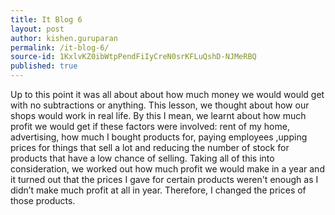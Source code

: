 ```yaml
---
title: It Blog 6
layout: post
author: kishen.guruparan
permalink: /it-blog-6/
source-id: 1KxlvKZ0ibWtpPendFiIyCreN0srKFLuQshD-NJMeRBQ
published: true
---
```

Up to this point it was all about about how much money we would would get with no subtractions or anything. This lesson, we thought about how our shops would work in real life. By this I mean, we learnt about how much profit we would get if these factors were involved: rent of my home, advertising, how much I bought products for, paying employees ,upping prices for things that sell a lot and reducing the number of stock for products that have a low chance of selling. Taking all of this into consideration, we worked out how much profit we would make in a year and it turned out that the prices I gave for certain products weren't enough as I didn’t make much profit at all in year. Therefore, I changed the prices of those products.

